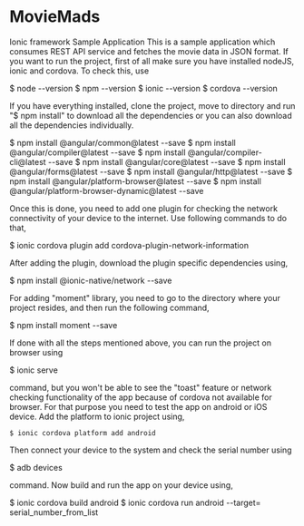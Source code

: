 # MovieMads
Ionic framework Sample Application
This is a sample application which consumes REST API service and fetches the movie data in JSON format. If you want to run the project, first of all make sure you have installed nodeJS, ionic and cordova. To check this, use
  
  $ node --version
  $ npm --version
  $ ionic --version
  $ cordova --version

If you have everything installed, clone the project, move to directory and run "$ npm install" to download all the dependencies or you can also download all the dependencies individually.
  
  $ npm install @angular/common@latest --save
  $ npm install @angular/compiler@latest --save
  $ npm install @angular/compiler-cli@latest --save
  $ npm install @angular/core@latest --save
  $ npm install @angular/forms@latest --save
  $ npm install @angular/http@latest --save
  $ npm install @angular/platform-browser@latest --save
  $ npm install @angular/platform-browser-dynamic@latest --save

Once this is done, you need to add one plugin for checking the network connectivity of your device to the internet. Use following commands to do that,

  $ ionic cordova plugin add cordova-plugin-network-information

After adding the plugin, download the plugin specific dependencies using,
  
  $ npm install @ionic-native/network --save
  
For adding "moment" library, you need to go to the directory where your project resides, and then run the following command,

  $ npm install moment --save
  
If done with all the steps mentioned above, you can run the project on browser using

  $ ionic serve
  
command, but you won't be able to see the "toast" feature or network checking functionality of the app because of cordova not available for browser. For that purpose you need to test the app on android or iOS device.
Add the platform to ionic project using,
  
    $ ionic cordova platform add android

Then connect your device to the system and check the serial number using
  
  $ adb devices
  
command. Now build and run the app on your device using,

  $ ionic cordova build android
  $ ionic cordova run android --target= serial_number_from_list
  
